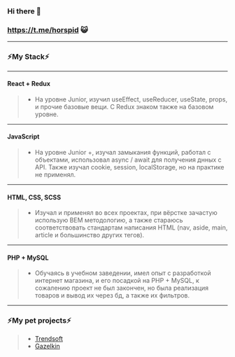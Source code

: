  ### Hi there 👋
 ### https://t.me/horspid 😺

 ---
 ### ⚡My Stack⚡
 ---
 #### React + Redux
 > - На уровне Junior, изучил useEffect, useReducer, useState, props, и прочие базовые вещи. С Redux знаком также на базовом уровне.
 ---
 #### JavaScript
 > - На уровне Junior +, изучал замыкания функций, работал с объектами, использовал async / await для получения днных с API. Также изучал cookie, session, localStorage, но на практике не применял.
 ---
 #### HTML, CSS, SCSS
 >  - Изучал и применял во всех проектах, при вёрстке зачастую использую BEM методологию, а также стараюсь соответствовать стандартам написания HTML (nav, aside,  main, article  и большинство других тегов).
 ---
 #### PHP + MySQL
 > - Обучаясь в учебном заведении, имел опыт с разработкой интернет магазина, и его посадкой на PHP + MySQL, к сожалению проект не был закончен, но была реализация товаров и вывод их через бд, а также их фильтров.
 ---
 ### ⚡My pet projects⚡
> - [Trendsoft](https://horspid.github.io/Trendsoft/)
> - [Gazelkin](https://horspid.github.io/Gazelkin/)

